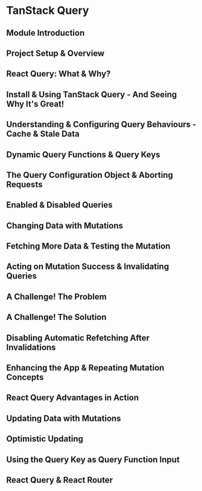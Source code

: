 # TanStack Query

## Module Introduction

## Project Setup & Overview

## React Query: What & Why?

## Install & Using TanStack Query - And Seeing Why It's Great!

## Understanding & Configuring Query Behaviours - Cache & Stale Data

## Dynamic Query Functions & Query Keys

## The Query Configuration Object & Aborting Requests

## Enabled & Disabled Queries

## Changing Data with Mutations

## Fetching More Data & Testing the Mutation

## Acting on Mutation Success & Invalidating Queries

## A Challenge! The Problem

## A Challenge! The Solution

## Disabling Automatic Refetching After Invalidations

## Enhancing the App & Repeating Mutation Concepts

## React Query Advantages in Action

## Updating Data with Mutations

## Optimistic Updating

## Using the Query Key as Query Function Input

## React Query & React Router
